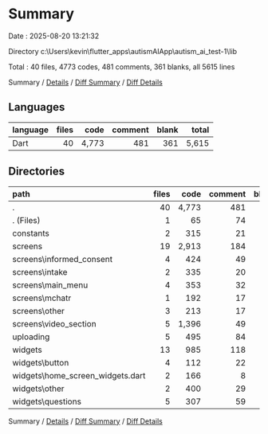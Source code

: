 # Summary

Date : 2025-08-20 13:21:32

Directory c:\\Users\\kevin\\flutter_apps\\autismAIApp\\autism_ai_test-1\\lib

Total : 40 files,  4773 codes, 481 comments, 361 blanks, all 5615 lines

Summary / [Details](details.md) / [Diff Summary](diff.md) / [Diff Details](diff-details.md)

## Languages
| language | files | code | comment | blank | total |
| :--- | ---: | ---: | ---: | ---: | ---: |
| Dart | 40 | 4,773 | 481 | 361 | 5,615 |

## Directories
| path | files | code | comment | blank | total |
| :--- | ---: | ---: | ---: | ---: | ---: |
| . | 40 | 4,773 | 481 | 361 | 5,615 |
| . (Files) | 1 | 65 | 74 | 8 | 147 |
| constants | 2 | 315 | 21 | 21 | 357 |
| screens | 19 | 2,913 | 184 | 172 | 3,269 |
| screens\\informed_consent | 4 | 424 | 49 | 36 | 509 |
| screens\\intake | 2 | 335 | 20 | 27 | 382 |
| screens\\main_menu | 4 | 353 | 32 | 19 | 404 |
| screens\\mchatr | 1 | 192 | 17 | 18 | 227 |
| screens\\other | 3 | 213 | 17 | 14 | 244 |
| screens\\video_section | 5 | 1,396 | 49 | 58 | 1,503 |
| uploading | 5 | 495 | 84 | 72 | 651 |
| widgets | 13 | 985 | 118 | 88 | 1,191 |
| widgets\\button | 4 | 112 | 22 | 13 | 147 |
| widgets\\home_screen_widgets.dart | 2 | 166 | 8 | 14 | 188 |
| widgets\\other | 2 | 400 | 29 | 34 | 463 |
| widgets\\questions | 5 | 307 | 59 | 27 | 393 |

Summary / [Details](details.md) / [Diff Summary](diff.md) / [Diff Details](diff-details.md)